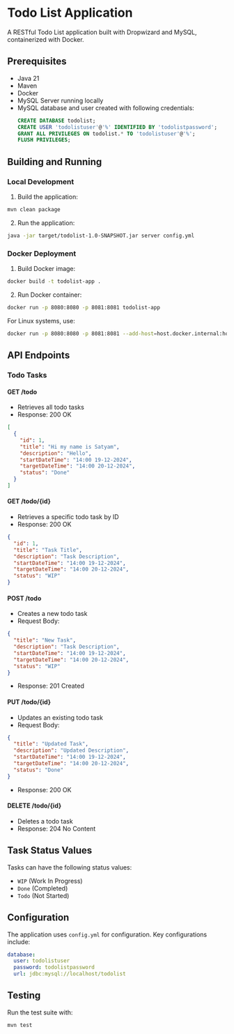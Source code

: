 # Todo List Application

A RESTful Todo List application built with Dropwizard and MySQL, containerized with Docker.

## Prerequisites

- Java 21
- Maven
- Docker
- MySQL Server running locally
- MySQL database and user created with following credentials:
  ```sql
  CREATE DATABASE todolist;
  CREATE USER 'todolistuser'@'%' IDENTIFIED BY 'todolistpassword';
  GRANT ALL PRIVILEGES ON todolist.* TO 'todolistuser'@'%';
  FLUSH PRIVILEGES;
  ```

## Building and Running

### Local Development

1. Build the application:
```bash
mvn clean package
```

2. Run the application:
```bash
java -jar target/todolist-1.0-SNAPSHOT.jar server config.yml
```

### Docker Deployment

1. Build Docker image:
```bash
docker build -t todolist-app .
```

2. Run Docker container:
```bash
docker run -p 8080:8080 -p 8081:8081 todolist-app
```

For Linux systems, use:
```bash
docker run -p 8080:8080 -p 8081:8081 --add-host=host.docker.internal:host-gateway todolist-app
```

## API Endpoints

### Todo Tasks

#### GET /todo
- Retrieves all todo tasks
- Response: 200 OK
```json
[
  {
    "id": 1,
    "title": "Hi my name is Satyam",
    "description": "Hello",
    "startDateTime": "14:00 19-12-2024",
    "targetDateTime": "14:00 20-12-2024",
    "status": "Done"
  }
]
```

#### GET /todo/{id}
- Retrieves a specific todo task by ID
- Response: 200 OK
```json
{
  "id": 1,
  "title": "Task Title",
  "description": "Task Description",
  "startDateTime": "14:00 19-12-2024",
  "targetDateTime": "14:00 20-12-2024",
  "status": "WIP"
}
```

#### POST /todo
- Creates a new todo task
- Request Body:
```json
{
  "title": "New Task",
  "description": "Task Description",
  "startDateTime": "14:00 19-12-2024",
  "targetDateTime": "14:00 20-12-2024",
  "status": "WIP"
}
```
- Response: 201 Created

#### PUT /todo/{id}
- Updates an existing todo task
- Request Body:
```json
{
  "title": "Updated Task",
  "description": "Updated Description",
  "startDateTime": "14:00 19-12-2024",
  "targetDateTime": "14:00 20-12-2024",
  "status": "Done"
}
```
- Response: 200 OK

#### DELETE /todo/{id}
- Deletes a todo task
- Response: 204 No Content

## Task Status Values

Tasks can have the following status values:
- `WIP` (Work In Progress)
- `Done` (Completed)
- `Todo` (Not Started)

## Configuration

The application uses `config.yml` for configuration. Key configurations include:

```yaml
database:
  user: todolistuser
  password: todolistpassword
  url: jdbc:mysql://localhost/todolist
```

## Testing

Run the test suite with:
```bash
mvn test
```